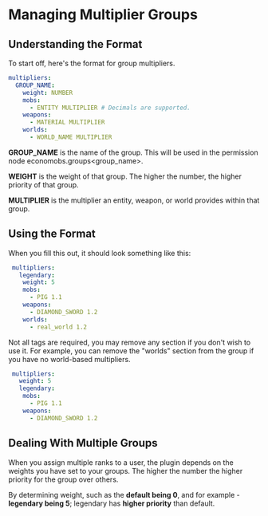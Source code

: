 # Managing Multiplier Groups

## Understanding the Format

To start off, here's the format for group multipliers.

```yaml
multipliers:
  GROUP_NAME:
    weight: NUMBER
    mobs:
      - ENTITY MULTIPLIER # Decimals are supported.
    weapons:
      - MATERIAL MULTIPLIER
    worlds:
      - WORLD_NAME MULTIPLIER
```

**GROUP\_NAME** is the name of the group. This will be used in the permission node economobs.groups\<group\_name>.

**WEIGHT** is the weight of that group. The higher the number, the higher priority of that group.&#x20;

**MULTIPLIER** is the multiplier an entity, weapon, or world provides within that group.&#x20;

## Using the Format

When you fill this out, it should look something like this:

```yaml
 multipliers:
   legendary:
    weight: 5
    mobs:
      - PIG 1.1
    weapons:
      - DIAMOND_SWORD 1.2
    worlds:
      - real_world 1.2
```

Not all tags are required, you may remove any section if you don't wish to use it. For example, you can remove the "worlds" section from the group if you have no world-based multipliers.

```yaml
 multipliers:
   weight: 5
   legendary:
    mobs:
      - PIG 1.1
    weapons:
      - DIAMOND_SWORD 1.2
```

## Dealing With Multiple Groups

When you assign multiple ranks to a user, the plugin depends on the weights you have set to your groups. The higher the number the higher priority for the group over others.

By determining weight, such as the **default being 0**, and for example - **legendary being 5**; legendary has **higher priority** than default.

